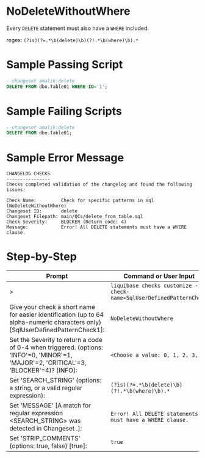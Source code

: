 # NoDeleteWithoutWhere

Every `DELETE` statement must also have a `WHERE` included.

regex: `(?is)(?=.*\b(delete)\b)(?!.*\b(where)\b).*`

# Sample Passing Script
``` sql
--changeset amalik:delete
DELETE FROM dbo.Table01 WHERE ID='1';
```
# Sample Failing Scripts
``` sql
--changeset amalik:delete
DELETE FROM dbo.Table01;
```

# Sample Error Message
```
CHANGELOG CHECKS
----------------
Checks completed validation of the changelog and found the following issues:

Check Name:         Check for specific patterns in sql (NoDeleteWithoutWhere)
Changeset ID:       delete
Changeset Filepath: main/QCs/delete_from_table.sql
Check Severity:     BLOCKER (Return code: 4)
Message:            Error! All DELETE statements must have a WHERE clause.

```

# Step-by-Step
| Prompt | Command or User Input |
| ------ | ----------------------|
| > | `liquibase checks customize --check-name=SqlUserDefinedPatternCheck` |
| Give your check a short name for easier identification (up to 64 alpha-numeric characters only) [SqlUserDefinedPatternCheck1]: | `NoDeleteWithoutWhere` |
| Set the Severity to return a code of 0-4 when triggered. (options: 'INFO'=0, 'MINOR'=1, 'MAJOR'=2, 'CRITICAL'=3, 'BLOCKER'=4)? [INFO]: | `<Choose a value: 0, 1, 2, 3, 4>` |
| Set 'SEARCH_STRING' (options: a string, or a valid regular expression): | `(?is)(?=.*\b(delete)\b)(?!.*\b(where)\b).*` |
| Set 'MESSAGE' [A match for regular expression <SEARCH_STRING> was detected in Changeset <CHANGESET>.]: | `Error! All DELETE statements must have a WHERE clause.` |
| Set 'STRIP_COMMENTS' (options: true, false) [true]: | `true` |
